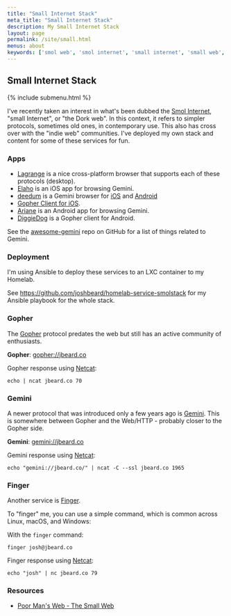 ```yaml
---
title: "Small Internet Stack"
meta_title: "Small Internet Stack"
description: My Small Internet Stack
layout: page
permalink: /site/small.html
menus: about
keywords: ['smol web', 'smol internet', 'small internet', 'small web', 'gopher', 'gemini', 'gopher hole', 'gemini capsule', 'gopher site', 'gemini site', 'finger', 'alternative web', 'indie web', 'finger protocol', 'finger user']
---
```

## Small Internet Stack

{% include submenu.html %}

I've recently taken an interest in what's been dubbed the [Smol Internet](https://thedorkweb.substack.com/p/gopher-gemini-and-the-smol-internet?s=r),
"small Internet", or "the Dork web". In this context, it refers to simpler
protocols, sometimes old ones, in contemporary use. This also has cross over with the "indie web" communities.
I've deployed my own stack and content for some of these services for fun.

### Apps

* [Lagrange](https://gmi.skyjake.fi/lagrange/) is a nice cross-platform browser that supports each of these protocols (desktop).
* [Elaho](https://apps.apple.com/us/app/elaho/id1514950389) is an iOS app for browsing Gemini.
* [deedum](https://github.com/snoe/deedum) is a Gemini browser for [iOS](https://apps.apple.com/to/app/deedum/id1546810946) and [Android](https://play.google.com/store/apps/details?id=ca.snoe.deedum)
* [Gopher Client for iOS](https://apps.apple.com/us/app/gopher-client/id1235310088).
* [Ariane](https://play.google.com/store/apps/details?id=oppen.gemini.ariane) is an Android app for browsing Gemini.
* [DiggieDog](https://play.google.com/store/apps/details?id=com.afewroosloose.gopher) is a Gopher client for Android.

See the [awesome-gemini](https://github.com/kr1sp1n/awesome-gemini) repo on
GitHub for a list of things related to Gemini.

### Deployment

I'm using Ansible to deploy these services to an LXC container to my Homelab.

See <https://github.com/joshbeard/homelab-service-smolstack> for my Ansible
playbook for the whole stack.

### Gopher

The [Gopher](https://en.wikipedia.org/wiki/Gopher_(protocol)) protocol predates the web but still has an active
community of enthusiasts.

__Gopher__: <a href="gopher://jbeard.co">gopher://jbeard.co</a>

Gopher response using [Netcat](https://www.varonis.com/blog/netcat-commands):

```shell
echo | ncat jbeard.co 70
```

### Gemini

A newer protocol that was introduced only a few years ago is
[Gemini](https://gemini.circumlunar.space/). This is somewhere between
Gopher and the Web/HTTP - probably closer to the Gopher side.

__Gemini__: <a href="gemini://jbeard.co">gemini://jbeard.co</a>

Gemini response using [Netcat](https://www.varonis.com/blog/netcat-commands):

```shell
echo "gemini://jbeard.co/" | ncat -C --ssl jbeard.co 1965
```

### Finger

Another service is [Finger](https://en.wikipedia.org/wiki/Finger_%28protocol%29).

To "finger" me, you can use a simple command, which is common across Linux, macOS, and Windows:

With the `finger` command:

```shell
finger josh@jbeard.co
```

Finger response using [Netcat](https://www.varonis.com/blog/netcat-commands):

```shell
echo "josh" | nc jbeard.co 79
```

### Resources

* [Poor Man's Web - The Small Web](https://zserge.com/posts/small-web/)
